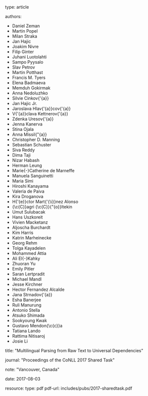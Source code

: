 type: article

authors:
  - Daniel Zeman
  - Martin Popel
  - Milan Straka
  - Jan Hajic 
  - Joakim Nivre
  - Filip Ginter
  - Juhani Luotolahti 
  - Sampo Pyysalo
  - Slav Petrov
  - Martin Potthast
  - Francis M. Tyers
  - Elena Badmaeva
  - Memduh Gokirmak
  - Anna Nedoluzhko
  - Silvie Cinkov{\'{a}}
  - Jan Hajic Jr.
  - Jaroslava Hlav{\'{a}}cov{\'{a}}
  - V{\'{a}}clava Kettnerov{\'{a}}
  - Zdenka Uresov{\'{a}}
  - Jenna Kanerva
  - Stina Ojala
  - Anna Missil{\"{a}}
  - Christopher D. Manning
  - Sebastian Schuster
  - Siva Reddy
  - Dima Taji 
  - Nizar Habash
  - Herman Leung
  - Marie{-}Catherine de Marneffe
  - Manuela Sanguinetti
  - Maria Simi
  - Hiroshi Kanayama
  - Valeria de Paiva
  - Kira Droganova
  - H{\'{e}}ctor Mart{\'{\i}}nez Alonso
  - {\c{C}}agri {\c{C}}{\"{o}}ltekin
  - Umut Sulubacak
  - Hans Uszkoreit
  - Vivien Macketanz
  - Aljoscha Burchardt
  - Kim Harris
  - Katrin Marheinecke
  - Georg Rehm
  - Tolga Kayadelen
  - Mohammed Attia
  - Ali El{-}Kahky
  - Zhuoran Yu
  - Emily Pitler
  - Saran Lertpradit
  - Michael Mandl 
  - Jesse Kirchner
  - Hector Fernandez Alcalde
  - Jana Strnadov{\'{a}}
  - Esha Banerjee
  - Ruli Manurung
  - Antonio Stella
  - Atsuko Shimada
  - Sookyoung Kwak
  - Gustavo Mendon{\c{c}}a
  - Tatiana Lando
  - Rattima Nitisaroj
  - Josie Li

title: "Multilingual Parsing from Raw Text to Universal Dependencies"

journal: "Proceedings of the CoNLL 2017 Shared Task"

note: "Vancouver, Canada"

date: 2017-08-03

resource:
  type: pdf
  pdf-url: includes/pubs/2017-sharedtask.pdf